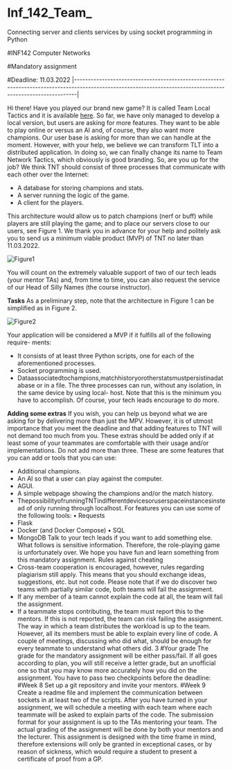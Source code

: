 # Inf_142_Team_
Connecting server and clients services  by using socket programming in Python



#INF142 Computer Networks

#Mandatory assignment 

#Deadline: 11.03.2022
|-------------------------------------------------------------------------------------------------------------------------------------------------------------|

Hi there! Have you played our brand new game? It is called Team Local Tactics and it is available [here](https://github.com/INF142/team-local-tactics). So far, we have only managed to develop a local version, but users are asking for more features. They want to be able to play online or versus an AI and, of course, they also want more champions. Our user base is asking for more than we can handle at the moment. However, with your help, we believe we can transform TLT into a distributed application. In doing so, we can finally change its name to Team Network Tactics, which obviously is good branding. So, are you up for the job?
We think TNT should consist of three processes that communicate with each other over the Internet:
- A database for storing champions and stats.
- A server running the logic of the game.
- A client for the players.

This architecture would allow us to patch champions (nerf or buff) while players are still playing the game; and to place our servers close to our users, see Figure 1.
We thank you in advance for your help and politely ask you to send us a minimum viable product (MVP) of TNT no later than 11.03.2022.

![Figure1](/images/Figure1.jpg")

You will count on the extremely valuable support of two of our tech leads (your mentor TAs) and, from time to time, you can also request the service of our Head of Silly Names (the course instructor).

**Tasks**
As a preliminary step, note that the architecture in Figure 1 can be simplified as in Figure 2.

![Figure2](https://git.app.uib.no/Marco.Cardenas/inf_142_team_lt/-/blob/master/images/Figure2.jpg)

Your application will be considered a MVP if it fulfills all of the following require- ments:
-  It consists of at least three Python scripts, one for each of the aforementioned processes.
-  Socket programming is used.
-  Dataassociatedtochampions,matchhistoryorotherstatsmustpersistinadatabase or in a file.
The three processes can run, without any isolation, in the same device by using local- host. Note that this is the minimum you have to accomplish. Of course, your tech leads encourage to do more.

**Adding some extras**
If you wish, you can help us beyond what we are asking for by delivering more than just the MPV. However, it is of utmost importance that you meet the deadline and that
adding features to TNT will not demand too much from you. These extras should be added only if at least some of your teammates are comfortable with their usage and/or implementations. Do not add more than three. These are some features that you can add or tools that you can use:
-  Additional champions.
-  An AI so that a user can play against the computer.
-  AGUI.
-  A simple webpage showing the champions and/or the match history.
-  ThepossibilityofrunningTNTindifferentdevicesoruserspaceinstancesinstead of only running through localhost.
For features you can use some of the following tools: • Requests
-  Flask
-  Docker (and Docker Compose) • SQL
-  MongoDB
Talk to your tech leads if you want to add something else.
What follows is sensitive information. Therefore, the role-playing game is unfortunately over. We hope you have fun and learn something from this mandatory assignment.
Rules against cheating
-  Cross-team cooperation is encouraged, however, rules regarding plagiarism still apply. This means that you should exchange ideas, suggestions, etc. but not code. Please note that if we do discover two teams with partially similar code, both teams will fail the assignment.
-  If any member of a team cannot explain the code at all, the team will fail the assignment.
- If a teammate stops contributing, the team must report this to the mentors. If this is not reported, the team can risk failing the assignment. The way in which a team distributes the workload is up to the team. However, all its members must be able to explain every line of code. A couple of meetings, discussing who did what, should be enough for every teammate to understand what others did.
3
#Your grade
The grade for the mandatory assignment will be either pass/fail. If all goes according to plan, you will still receive a letter grade, but an unofficial one so that you may know more accurately how you did on the assignment.
You have to pass two checkpoints before the deadline:
#Week 8 Set up a git repository and invite your mentors.
#Week 9 Create a readme file and implement the communication between sockets in at least two of the scripts.
After you have turned in your assignment, we will schedule a meeting with each team where each teammate will be asked to explain parts of the code. The submission format for your assignment is up to the TAs mentoring your team. The actual grading of the assignment will be done by both your mentors and the lecturer. This assignment is designed with the time frame in mind, therefore extensions will only be granted in exceptional cases, or by reason of sickness, which would require a student to present a certificate of proof from a GP.



